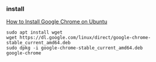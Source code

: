 ### install 
[How to Install Google Chrome on Ubuntu](https://operavps.com/docs/install-google-chrome-on-ubuntu/)
```
sudo apt install wget
wget https://dl.google.com/linux/direct/google-chrome-stable_current_amd64.deb
sudo dpkg -i google-chrome-stable_current_amd64.deb
google-chrome
```
